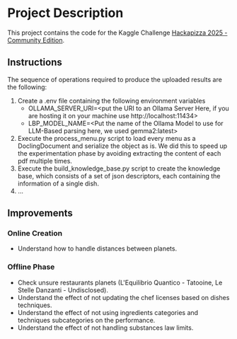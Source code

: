 # Project Description

This project contains the code for the Kaggle Challenge [Hackapizza 2025 - Community Edition](https://www.kaggle.com/competitions/hackapizza-2025-community).

## Instructions 

The sequence of operations required to produce the uploaded results are the following:

1. Create a .env file containing the following environment variables
   * OLLAMA_SERVER_URI=<put the URI to an Ollama Server Here, if you are hosting it on your machine use 
     http://localhost:11434>
   * LBP_MODEL_NAME=<Put the name of the Ollama Model to use for LLM-Based parsing here, we used gemma2:latest>
2. Execute the process_menu.py script to load every menu as a DoclingDocument and serialize the object as is. We 
   did this to speed up the experimentation phase by avoiding extracting the content of each pdf multiple times.
3. Execute the build_knowledge_base.py script to create the knowledge base, which consists of a set of json 
   descriptors, each containing the information of a single dish.
4. ...

## Improvements

### Online Creation

* Understand how to handle distances between planets.

### Offline Phase

* Check unsure restaurants planets (L'Equilibrio Quantico - Tatooine, Le Stelle Danzanti - Undisclosed).
* Understand the effect of not updating the chef licenses based on dishes techniques.
* Understand the effect of not using ingredients categories and techniques subcategories on the performance.
* Understand the effect of not handling substances law limits.

